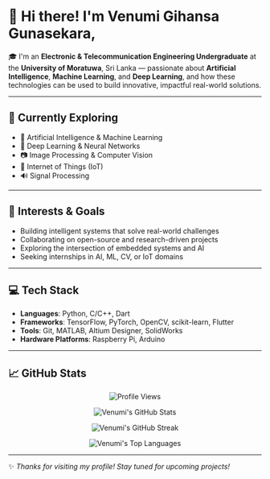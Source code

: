 # 👋 Hi there! I'm Venumi Gihansa Gunasekara,

🎓 I'm an **Electronic & Telecommunication Engineering Undergraduate** at the **University of Moratuwa**, Sri Lanka — passionate about **Artificial Intelligence**, **Machine Learning**, and **Deep Learning**, and how these technologies can be used to build innovative, impactful real-world solutions.

---

## 🌱 Currently Exploring

- 🤖 Artificial Intelligence & Machine Learning  
- 🧠 Deep Learning & Neural Networks  
- 📷 Image Processing & Computer Vision  
- 📡 Internet of Things (IoT)  
- 🔊 Signal Processing  

---

## 🚀 Interests & Goals

- Building intelligent systems that solve real-world challenges  
- Collaborating on open-source and research-driven projects  
- Exploring the intersection of embedded systems and AI  
- Seeking internships in AI, ML, CV, or IoT domains  

---

## 💻 Tech Stack

- **Languages**: Python, C/C++, Dart  
- **Frameworks**: TensorFlow, PyTorch, OpenCV, scikit-learn, Flutter  
- **Tools**: Git, MATLAB, Altium Designer, SolidWorks  
- **Hardware Platforms**: Raspberry Pi, Arduino  

---

## 📈 GitHub Stats

<p align="center">
  <img src="https://komarev.com/ghpvc/?username=venumigihansa&label=Profile%20Views&color=0e75b6&style=flat" alt="Profile Views" />
</p>

<p align="center">
  <img src="https://github-readme-stats.vercel.app/api?username=venumigihansa&show_icons=true&theme=tokyonight&rank_icon=github" alt="Venumi's GitHub Stats" />
</p>

<p align="center">
  <img src="https://github-readme-streak-stats.herokuapp.com/?user=venumigihansa&theme=tokyonight&hide_border=true" alt="Venumi's GitHub Streak" />
</p>

<p align="center">
  <img src="https://github-readme-stats.vercel.app/api/top-langs/?username=venumigihansa&layout=compact&theme=tokyonight" alt="Venumi's Top Languages" />
</p>


---

✨ *Thanks for visiting my profile! Stay tuned for upcoming projects!*

